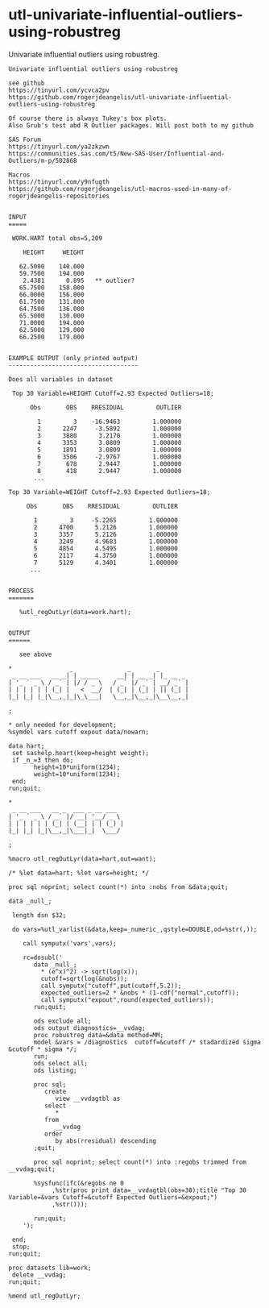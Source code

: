 # utl-univariate-influential-outliers-using-robustreg
Univariate influential outliers using robustreg.

    Univariate influential outliers using robustreg                                                                              
                                                                                                                                 
    see github                                                                                                                   
    https://tinyurl.com/ycvca2pv                                                                                                 
    https://github.com/rogerjdeangelis/utl-univariate-influential-outliers-using-robustreg                                       
                                                                                                                                 
    Of course there is always Tukey's box plots.                                                                                 
    Also Grub's test abd R Outlier packages. Will post both to my github                                                         
                                                                                                                                 
    SAS Forum                                                                                                                    
    https://tinyurl.com/ya2zkzwn                                                                                                 
    https://communities.sas.com/t5/New-SAS-User/Influential-and-Outliers/m-p/502868                                              
                                                                                                                                 
    Macros                                                                                                                       
    https://tinyurl.com/y9nfugth                                                                                                 
    https://github.com/rogerjdeangelis/utl-macros-used-in-many-of-rogerjdeangelis-repositories                                   
                                                                                                                                 
                                                                                                                                 
    INPUT                                                                                                                        
    =====                                                                                                                        
                                                                                                                                 
     WORK.HART total obs=5,209                                                                                                   
                                                                                                                                 
        HEIGHT     WEIGHT                                                                                                        
                                                                                                                                 
       62.5000    140.000                                                                                                        
       59.7500    194.000                                                                                                        
        2.4381      0.895   ** outlier?                                                                                          
       65.7500    158.000                                                                                                        
       66.0000    156.000                                                                                                        
       61.7500    131.000                                                                                                        
       64.7500    136.000                                                                                                        
       65.5000    130.000                                                                                                        
       71.0000    194.000                                                                                                        
       62.5000    129.000                                                                                                        
       66.2500    179.000                                                                                                        
                                                                                                                                 
                                                                                                                                 
    EXAMPLE OUTPUT (only printed output)                                                                                         
    ------------------------------------                                                                                         
                                                                                                                                 
    Does all variables in dataset                                                                                                
                                                                                                                                 
     Top 30 Variable=HEIGHT Cutoff=2.93 Expected Outliers=18;                                                                    
                                                                                                                                 
          Obs       OBS    RRESIDUAL         OUTLIER                                                                             
                                                                                                                                 
            1         3    -16.9463         1.000000                                                                             
            2      2247     -3.5892         1.000000                                                                             
            3      3880      3.2170         1.000000                                                                             
            4      3353      3.0809         1.000000                                                                             
            5      1891      3.0809         1.000000                                                                             
            6      3506     -2.9767         1.000000                                                                             
            7       678      2.9447         1.000000                                                                             
            8       418      2.9447         1.000000                                                                             
           ...                                                                                                                   
                                                                                                                                 
    Top 30 Variable=WEIGHT Cutoff=2.93 Expected Outliers=18;                                                                     
                                                                                                                                 
         Obs       OBS    RRESIDUAL         OUTLIER                                                                              
                                                                                                                                 
           1         3     -5.2265         1.000000                                                                              
           2      4700      5.2126         1.000000                                                                              
           3      3357      5.2126         1.000000                                                                              
           4      3249      4.9683         1.000000                                                                              
           5      4854      4.5495         1.000000                                                                              
           6      2117      4.3750         1.000000                                                                              
           7      5129      4.3401         1.000000                                                                              
          ...                                                                                                                    
                                                                                                                                 
                                                                                                                                 
    PROCESS                                                                                                                      
    =======                                                                                                                      
                                                                                                                                 
       %utl_regOutLyr(data=work.hart);                                                                                           
                                                                                                                                 
                                                                                                                                 
    OUTPUT                                                                                                                       
    ======                                                                                                                       
                                                                                                                                 
       see above                                                                                                                 
                                                                                                                                 
    *                _               _       _                                                                                   
     _ __ ___   __ _| | _____     __| | __ _| |_ __ _                                                                            
    | '_ ` _ \ / _` | |/ / _ \   / _` |/ _` | __/ _` |                                                                           
    | | | | | | (_| |   <  __/  | (_| | (_| | || (_| |                                                                           
    |_| |_| |_|\__,_|_|\_\___|   \__,_|\__,_|\__\__,_|                                                                           
                                                                                                                                 
    ;                                                                                                                            
                                                                                                                                 
    * only needed for development;                                                                                               
    %symdel vars cutoff expout data/nowarn;                                                                                      
                                                                                                                                 
    data hart;                                                                                                                   
     set sashelp.heart(keep=height weight);                                                                                      
     if _n_=3 then do;                                                                                                           
           height=10*uniform(1234);                                                                                              
           weight=10*uniform(1234);                                                                                              
     end;                                                                                                                        
    run;quit;                                                                                                                    
                                                                                                                                 
    *                                                                                                                            
     _ __ ___   __ _  ___ _ __ ___                                                                                               
    | '_ ` _ \ / _` |/ __| '__/ _ \                                                                                              
    | | | | | | (_| | (__| | | (_) |                                                                                             
    |_| |_| |_|\__,_|\___|_|  \___/                                                                                              
                                                                                                                                 
    ;                                                                                                                            
                                                                                                                                 
    %macro utl_regOutLyr(data=hart,out=want);                                                                                    
                                                                                                                                 
    /* %let data=hart; %let vars=height; */                                                                                      
                                                                                                                                 
    proc sql noprint; select count(*) into :nobs from &data;quit;                                                                
                                                                                                                                 
    data _null_;                                                                                                                 
                                                                                                                                 
     length dsn $32;                                                                                                             
                                                                                                                                 
     do vars=%utl_varlist(&data,keep=_numeric_,qstyle=DOUBLE,od=%str(,));                                                        
                                                                                                                                 
        call symputx('vars',vars);                                                                                               
                                                                                                                                 
        rc=dosubl('                                                                                                              
           data _null_;                                                                                                          
             * (e^x)^2) -> sqrt(log(x));                                                                                         
             cutoff=sqrt(log(&nobs));                                                                                            
             call symputx("cutoff",put(cutoff,5.2));                                                                             
             expected_outliers=2 * &nobs * (1-cdf("normal",cutoff));                                                             
             call symputx("expout",round(expected_outliers));                                                                    
           run;quit;                                                                                                             
                                                                                                                                 
           ods exclude all;                                                                                                      
           ods output diagnostics=__vvdag;                                                                                       
           proc robustreg data=&data method=MM;                                                                                  
           model &vars = /diagnostics  cutoff=&cutoff /* stadardized sigma &cutoff * sigma */;                                   
           run;                                                                                                                  
           ods select all;                                                                                                       
           ods listing;                                                                                                          
                                                                                                                                 
           proc sql;                                                                                                             
              create                                                                                                             
                 view __vvdagtbl as                                                                                              
              select                                                                                                             
                 *                                                                                                               
              from                                                                                                               
                 __vvdag                                                                                                         
              order                                                                                                              
                 by abs(rresidual) descending                                                                                    
           ;quit;                                                                                                                
                                                                                                                                 
           proc sql noprint; select count(*) into :regobs trimmed from __vvdag;quit;                                             
                                                                                                                                 
           %sysfunc(ifc(&regobs ne 0                                                                                             
                ,%str(proc print data=__vvdagtbl(obs=30);title "Top 30 Variable=&vars Cutoff=&cutoff Expected Outliers=&expout;")
                ,%str()));                                                                                                       
                                                                                                                                 
           run;quit;                                                                                                             
        ');                                                                                                                      
                                                                                                                                 
     end;                                                                                                                        
     stop;                                                                                                                       
    run;quit;                                                                                                                    
                                                                                                                                 
    proc datasets lib=work;                                                                                                      
     delete __vvdag;                                                                                                             
    run;quit;                                                                                                                    
                                                                                                                                 
    %mend utl_regOutLyr;                                                                                                         
                                                                                                                                 
                                                                                                                                 

